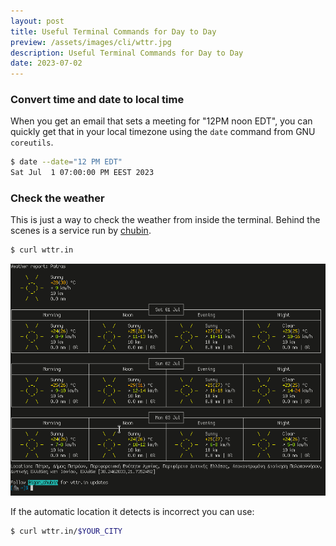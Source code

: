 ```yaml
---
layout: post
title: Useful Terminal Commands for Day to Day
preview: /assets/images/cli/wttr.jpg
description: Useful Terminal Commands for Day to Day
date: 2023-07-02
---
```


### Convert time and date to local time

When you get an email that sets a meeting for "12PM noon EDT", you can quickly 
get that in your local timezone using the `date` command from GNU `coreutils`.

```bash
$ date --date="12 PM EDT"
Sat Jul  1 07:00:00 PM EEST 2023
```

### Check the weather 

This is just a way to check the weather from inside the terminal. 
Behind the scenes is a service run by [chubin](https://github.com/chubin).

```bash
$ curl wttr.in
```

![output of "curl wttr.in"](/assets/images/cli/wttr.jpg)

If the automatic location it detects is incorrect you can use:

```bash
$ curl wttr.in/$YOUR_CITY
```
